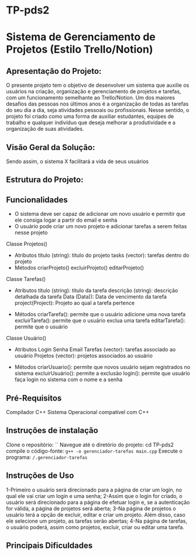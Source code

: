 # TP-pds2
# Sistema de Gerenciamento de Projetos (Estilo Trello/Notion)

##  Apresentação do Projeto: 
O presente projeto tem o objetivo de desenvolver um sistema que auxilie os usuários na criação, organização e gerenciamento de projetos e tarefas, com um funcionamento semelhante ao Trello/Notion. Um dos maiores desafios das pessoas nos últimos anos é a organização de todas as tarefas do seu dia a dia, seja atividades pessoais ou profissionais. Nesse sentido, o projeto foi criado como uma forma  de auxiliar estudantes, equipes de trabalho e qualquer indivíduo que deseja melhorar a produtividade e a organização de suas atividades.

## Visão Geral da Solução:
Sendo assim, o sistema X facilitará a vida de seus usuários 

## Estrutura do Projeto:


## Funcionalidades
- O sistema deve ser capaz de adicionar um novo usuário e permitir que ele consiga logar a partir do email e senha
- O usuário pode criar um novo projeto e adicionar tarefas a serem feitas nesse projeto

Classe Projetos()
- Atributos
titulo (string): titulo do projeto
tasks (vector<task>): tarefas dentro do projeto
- Métodos
	criarProjeto()
	excluirProjeto()
	editarProjeto()

Classe Tarefas()
- Atributos
	título (string): titulo da tarefa
	descrição (string): descrição detalhada da tarefa
	Data (Data)): Data de vencimento da tarefa
project(Project): Projeto ao qual a tarefa pertence
	
- Métodos
criarTarefa(): permite que o usuário adicione uma nova tarefa
excluirTarefa(): permite que o usuário exclua uma tarefa
editarTarefa():  permite que o usuário 

Classe Usuário()
- Atributos
	Login
	Senha
	Email
	Tarefas (vector<task>): tarefas associado ao usuário
Projetos (vector<Project>): projetos associados ao usuário

	
- Métodos
	criarUsuario(): permite que novos usuário sejam registrados no sistema
	excluirUsuário(): permite a exclusão
	login(): permite que usuário faça login no sistema com o nome e a senha


## Pré-Requisitos
Compilador C++
Sistema Operacional compatível com C++

## Instruções de instalação
Clone o repositório: ``
Navegue até o diretório do projeto: cd TP-pds2
compile o código-fonte: `g++ -o gerenciador-tarefas main.cpp`
Execute o programa: `/.gerenciador-tarefas`
 
## Instruções de Uso
1-Primeiro o usuário será direcionado para a página de criar um login, no qual ele vai criar um login e uma senha;
2-Assim que o login for criado, o usuário será direcionado para a página de efetuar login e, se a autenticação for válida, a página de projetos será aberta;
3-Na página de projetos o usuário terá a opção de excluir, editar e criar um projeto. Além disso, caso ele selecione um projeto, as tarefas serão abertas;
4-Na página de tarefas, o usuário poderá, assim como projetos, excluir, criar ou editar uma tarefa.

## Principais Dificuldades